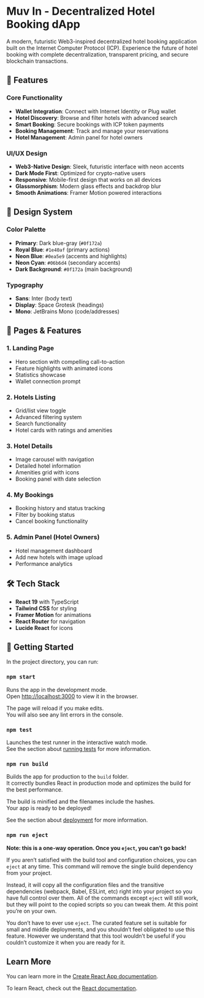 # Muv In - Decentralized Hotel Booking dApp

A modern, futuristic Web3-inspired decentralized hotel booking application built on the Internet Computer Protocol (ICP). Experience the future of hotel booking with complete decentralization, transparent pricing, and secure blockchain transactions.

## 🚀 Features

### Core Functionality
- **Wallet Integration**: Connect with Internet Identity or Plug wallet
- **Hotel Discovery**: Browse and filter hotels with advanced search
- **Smart Booking**: Secure bookings with ICP token payments  
- **Booking Management**: Track and manage your reservations
- **Hotel Management**: Admin panel for hotel owners

### UI/UX Design
- **Web3-Native Design**: Sleek, futuristic interface with neon accents
- **Dark Mode First**: Optimized for crypto-native users
- **Responsive**: Mobile-first design that works on all devices
- **Glassmorphism**: Modern glass effects and backdrop blur
- **Smooth Animations**: Framer Motion powered interactions

## 🎨 Design System

### Color Palette
- **Primary**: Dark blue-gray (`#0f172a`)
- **Royal Blue**: `#1e40af` (primary actions)
- **Neon Blue**: `#0ea5e9` (accents and highlights)
- **Neon Cyan**: `#06b6d4` (secondary accents)
- **Dark Background**: `#0f172a` (main background)

### Typography
- **Sans**: Inter (body text)
- **Display**: Space Grotesk (headings)
- **Mono**: JetBrains Mono (code/addresses)

## 📱 Pages & Features

### 1. Landing Page
- Hero section with compelling call-to-action
- Feature highlights with animated icons
- Statistics showcase
- Wallet connection prompt

### 2. Hotels Listing
- Grid/list view toggle
- Advanced filtering system
- Search functionality
- Hotel cards with ratings and amenities

### 3. Hotel Details
- Image carousel with navigation
- Detailed hotel information
- Amenities grid with icons
- Booking panel with date selection

### 4. My Bookings
- Booking history and status tracking
- Filter by booking status
- Cancel booking functionality

### 5. Admin Panel (Hotel Owners)
- Hotel management dashboard
- Add new hotels with image upload
- Performance analytics

## 🛠 Tech Stack

- **React 19** with TypeScript
- **Tailwind CSS** for styling
- **Framer Motion** for animations
- **React Router** for navigation
- **Lucide React** for icons

## 🚦 Getting Started

In the project directory, you can run:

### `npm start`

Runs the app in the development mode.\
Open [http://localhost:3000](http://localhost:3000) to view it in the browser.

The page will reload if you make edits.\
You will also see any lint errors in the console.

### `npm test`

Launches the test runner in the interactive watch mode.\
See the section about [running tests](https://facebook.github.io/create-react-app/docs/running-tests) for more information.

### `npm run build`

Builds the app for production to the `build` folder.\
It correctly bundles React in production mode and optimizes the build for the best performance.

The build is minified and the filenames include the hashes.\
Your app is ready to be deployed!

See the section about [deployment](https://facebook.github.io/create-react-app/docs/deployment) for more information.

### `npm run eject`

**Note: this is a one-way operation. Once you `eject`, you can’t go back!**

If you aren’t satisfied with the build tool and configuration choices, you can `eject` at any time. This command will remove the single build dependency from your project.

Instead, it will copy all the configuration files and the transitive dependencies (webpack, Babel, ESLint, etc) right into your project so you have full control over them. All of the commands except `eject` will still work, but they will point to the copied scripts so you can tweak them. At this point you’re on your own.

You don’t have to ever use `eject`. The curated feature set is suitable for small and middle deployments, and you shouldn’t feel obligated to use this feature. However we understand that this tool wouldn’t be useful if you couldn’t customize it when you are ready for it.

## Learn More

You can learn more in the [Create React App documentation](https://facebook.github.io/create-react-app/docs/getting-started).

To learn React, check out the [React documentation](https://reactjs.org/).
